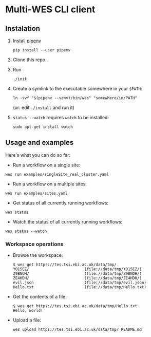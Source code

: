 # Multi-WES CLI client

## Instalation

1. Install [pipenv](http://pipenv.org/)
    ```
    pip install --user pipenv
    ```

2. Clone this repo.

3. Run
    ```
    ./init
    ```

4. Create a symlink to the executable somewhere in your `$PATH`:
    ```
    ln -svf "$(pipenv --venv)/bin/wes" "somewhere/in/PATH"
    ```
    (or: edit `./install` and run it)

5. `status --watch` requires `watch` to be installed:
    ```
    sudo apt-get install watch
    ```

## Usage and examples

Here's what you can do so far:

* Run a workflow on a single site:
```
wes run examples/singleSite_real_cluster.yaml
```

* Run a workflow on a multiple sites:
```
wes run examples/sites.yaml
```

* Get status of all currently running workflows:
```
wes status
```

* Watch the status of all currently running workflows:
```
wes status --watch
```

### Workspace operations

* Browse the workspace:

    ```
    $ wes get https://tes.tsi.ebi.ac.uk/data/tmp/
    YO15EZ/                        (file://data/tmp/YO15EZ/)
    Z9BNOH/                        (file://data/tmp/Z9BNOH/)
    ZE4HDH/                        (file://data/tmp/ZE4HDH/)
    evil.json                      (file://data/tmp/evil.json)
    Hello.txt                      (file://data/tmp/Hello.txt)
    ```

* Get the contents of a file:
    ```
    $ wes get https://tes.tsi.ebi.ac.uk/data/tmp/Hello.txt
    Hello, world!
    ```
* Upload a file:
    ```
    wes upload https://tes.tsi.ebi.ac.uk/data/tmp/ README.md
    ```
